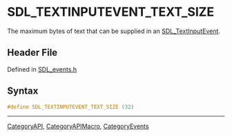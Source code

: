 # SDL_TEXTINPUTEVENT_TEXT_SIZE

The maximum bytes of text that can be supplied in an [SDL_TextInputEvent](SDL_TextInputEvent).

## Header File

Defined in [SDL_events.h](https://github.com/libsdl-org/SDL/blob/SDL2/include/SDL_events.h)

## Syntax

```c
#define SDL_TEXTINPUTEVENT_TEXT_SIZE (32)
```

----
[CategoryAPI](CategoryAPI), [CategoryAPIMacro](CategoryAPIMacro), [CategoryEvents](CategoryEvents)

